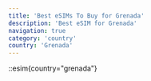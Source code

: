 ```yaml
---
title: 'Best eSIMs To Buy for Grenada'
description: 'Best eSIM for Grenada'
navigation: true
category: 'country'
country: 'Grenada'
---
```


::esim{country="grenada"}
